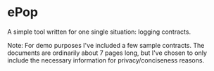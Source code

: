 # ePop
 A simple tool written for one single situation: logging contracts.

Note: For demo purposes I've included a few sample contracts. The documents are ordinarily about 7 pages long, but I've chosen to only include the necessary information for privacy/conciseness reasons.
